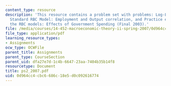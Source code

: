 ```yaml
---
content_type: resource
description: 'This resource contains a problem set with problems: Log-Linear RBC,
  Standard RBC Model: Employment and Output correlation, and Practice exercise on
  the RBC models: Effects of Government Spending (Final 2003).'
file: /media/courses/14-452-macroeconomic-theory-ii-spring-2007/0d964cc4cbc6686c18e5d0c092616774_ps2_2007.pdf
file_type: application/pdf
learning_resource_types:
- Assignments
ocw_type: OCWFile
parent_title: Assignments
parent_type: CourseSection
parent_uid: dfa27e7d-1c4b-6647-23aa-7404b35b14f8
resourcetype: Document
title: ps2_2007.pdf
uid: 0d964cc4-cbc6-686c-18e5-d0c092616774
---
```

